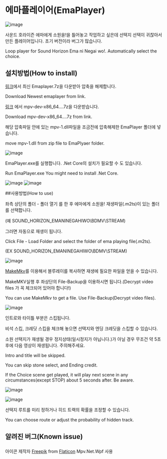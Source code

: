 # 에마플레이어(EmaPlayer)

![image](https://drive.google.com/uc?export=view&id=1Yfst2tgn3E248mmLO5A5KpT1dbJUpYRS)

사운드 호라이즌 에마에게 소원을!을 틀어놓고 작업하고 싶은데 선택지 선택이 귀찮아서 만든 플레이어입니다.
초기 버전이라 버그가 많습니다.

Loop player for Sound Horizon Ema ni Negai wo!. Automatically select the choice.

## 설치방법(How to install)
[링크](https://github.com/Yongjun042/EmaPlayer/releases)에서 최신 Emaplayer.7z을 다운받아 압축을 해제합니다.

Download Newest emaplayer from link.

[링크](https://sourceforge.net/projects/mpv-player-windows/files/libmpv/) 에서 mpv-dev-x86_64....7z을 다운받습니다.

Download mpv-dev-x86_64....7z from link.

해당 압축파일 안에 있는 mpv-1.dll파일을 조금전에 압축해제한 EmaPlayer 폴더에 넣습니다.

move mpv-1.dll from zip file to EmaPlyaer folder.

![image](https://drive.google.com/uc?export=view&id=1XdJdCh8JC_tLJpfjyya0MjKgHr_sQ9JM)

EmaPlayer.exe를 실행합니다. .Net Core의 설치가 필요할 수 도 있습니다.

Run EmaPlayer.exe You might need to install .Net Core.

![image](https://drive.google.com/uc?export=view&id=1P-Yz-n0gY95Lm6_eOe3x8z6FK5WGO0NV)
![image](https://drive.google.com/uc?export=view&id=1nOPU3x2oJEqAyHGDduMnDbzMHUW7vXMr)


##사용방법(How to use)

좌측 상단의 폴더 - 폴더 열기 를 한 후 에마에게 소원을! 재생파일(.m2ts)이 있는 폴더를 선택합니다.

(예 SOUND_HORIZON_EMANINEGAHIWO\BDMV\STREAM)

그러면 자동으로 재생이 됩니다.

Click File - Load Folder and select the folder of ema playing file(.m2ts).

(EX SOUND_HORIZON_EMANINEGAHIWO\BDMV\STREAM)

![image](https://drive.google.com/uc?export=view&id=10rB6bp5c9wMKiuAMBCELl_oBbAz_xbtA)

[MakeMkv](https://www.makemkv.com/)를 이용해서 블루레이를 복사하면 재생에 필요한 파일을 얻을 수 있습니다.

MakeMKV실행 후 좌상단의 File-Backup을 이용하시면 됩니다.(Decrypt video files 가 꼭 체크되어 있어야 합니다!)

You can use MakeMkv to get a file. Use File-Backup(Decrypt video files).

![image](https://drive.google.com/uc?export=view&id=1GJHgYk1dHGoS4vf9GpvuO-h69TDtbb1r)

인트로와 타이틀 부분은 스킵됩니다.

비석 스킵, 크레딧 스킵을 체크해 놓으면 선택지와 엔딩 크레딧을 스킵할 수 있습니다.

소원 선택지가 재생될 경우 정지상태(일시정지가 아닙니다.)가 아닐 경우 무조건 약 5초후에 다음 영상이 재생됩니다. 주의해주세요.

Intro and title will be skipped.

You can skip stone select, and Ending credit.

If the Choice scene get played, it will play next scene in any circumstances(except STOP) about 5 seconds after. Be aware.

![image](https://drive.google.com/uc?export=view&id=1SmJt4xsoc3NXXeKxvYLz0TslptRLbzFq)


![image](https://drive.google.com/uc?export=view&id=1yqVSVUVGZkdMEdluhDBLdOCL7THRZ1Jt)

선택지 루트를 미리 정하거나 히드 트랙의 확률을 조정할 수 있습니다.

You can choose route or adjust the probability of hidden track.

## 알려진 버그(Known issue)

###
아이콘 제작자 [Freepik](https://www.freepik.com) from [Flaticon](https://www.flaticon.com/kr/)
Mpv.Net.Wpf 사용
